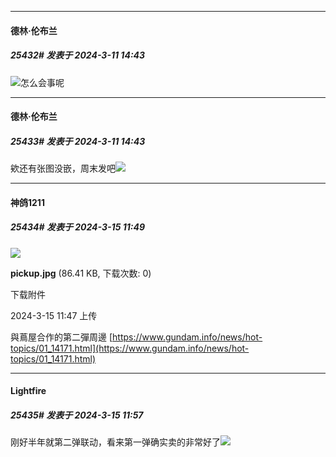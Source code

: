 ﻿
*****

####  德林·伦布兰  
##### 25432#       发表于 2024-3-11 14:43

<img src="https://static.saraba1st.com/image/smiley/face2017/067.png" referrerpolicy="no-referrer">怎么会事呢

*****

####  德林·伦布兰  
##### 25433#       发表于 2024-3-11 14:43

欸还有张图没嵌，周末发吧<img src="https://static.saraba1st.com/image/smiley/face2017/083.png" referrerpolicy="no-referrer">

*****

####  神鸽1211  
##### 25434#       发表于 2024-3-15 11:49

<img src="https://img.saraba1st.com/forum/202403/15/114755ohymiymi6n57hjyb.jpg" referrerpolicy="no-referrer">

<strong>pickup.jpg</strong> (86.41 KB, 下载次数: 0)

下载附件

2024-3-15 11:47 上传

與蔦屋合作的第二彈周邊
[https://www.gundam.info/news/hot-topics/01_14171.html](https://www.gundam.info/news/hot-topics/01_14171.html)


*****

####  Lightfire  
##### 25435#       发表于 2024-3-15 11:57

刚好半年就第二弹联动，看来第一弹确实卖的非常好了<img src="https://static.saraba1st.com/image/smiley/face2017/057.png" referrerpolicy="no-referrer">

